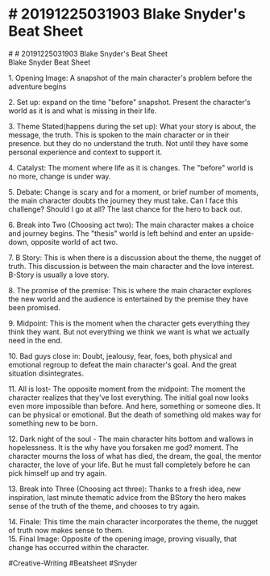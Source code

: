 # \# 20191225031903 Blake Snyder's Beat Sheet

\# \# 20191225031903 Blake Snyder's Beat Sheet\
Blake Snyder Beat Sheet

1\. Opening Image: A snapshot of the main character's problem before the adventure begins

2\. Set up: expand on the time "before" snapshot. Present the character's world as it is and what is missing in their life.

3\. Theme Stated(happens during the set up): What your story is about, the message, the truth. This is spoken to the main character or in their presence. but they do no understand the truth. Not until they have some personal experience and context to support it.

4\. Catalyst: The moment where life as it is changes. The "before" world is no more, change is under way.

5\. Debate: Change is scary and for a moment, or brief number of moments, the main character doubts the journey they must take. Can I face this challenge? Should I go at all? The last chance for the hero to back out.

6\. Break into Two (Choosing act two): The main character makes a choice and journey begins. The "thesis" world is left behind and enter an upside-down, opposite world of act two.

7\. B Story: This is when there is a discussion about the theme, the nugget of truth. This discussion is between the main character and the love interest. B-Story is usually a love story.

8\. The promise of the premise: This is where the main character explores the new world and the audience is entertained by the premise they have been promised.

9\. Midpoint: This is the moment when the character gets everything they think they want. But not everything we think we want is what we actually need in the end.

10\. Bad guys close in: Doubt, jealousy, fear, foes, both physical and emotional regroup to defeat the main character's goal. And the great situation disintegrates.

11\. All is lost- The opposite moment from the midpoint: The moment the character realizes that they've lost everything. The initial goal now looks even more impossible than before. And here, something or someone dies. It can be physical or emotional. But the death of something old makes way for something new to be born.

12\. Dark night of the soul - The main character hits bottom and wallows in hopelessness. It is the why have you forsaken me god? moment. The character mourns the loss of what has died, the dream, the goal, the mentor character, the love of your life. But he must fall completely before he can pick himself up and try again.

13\. Break into Three (Choosing act three): Thanks to a fresh idea, new inspiration, last minute thematic advice from the BStory the hero makes sense of the truth of the theme, and chooses to try again.

14\. Finale: This time the main character incorporates the theme, the nugget of truth now makes sense to them.\
15. Final Image: Opposite of the opening image, proving visually, that change has occurred within the character.

\#Creative-Writing \#Beatsheet \#Snyder
